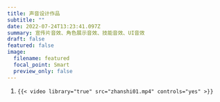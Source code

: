 ```yaml
---
title: 声音设计作品
subtitle: ""
date: 2022-07-24T13:23:41.097Z
summary: 宣传片音效、角色展示音效、技能音效、UI音效
draft: false
featured: false
image:
  filename: featured
  focal_point: Smart
  preview_only: false
---
```



1. ```
   {{< video library="true" src="zhanshi01.mp4" controls="yes" >}}
   ```